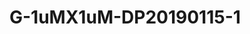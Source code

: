 <a name="material" />

# G-1uMX1uM-DP20190115-1
<script type="application/ld+json">
  {
    "@context": "https://schema.org/",
    "@type": "ChemicalSubstance",
    "http://purl.org/dc/terms/conformsTo":
      {
        "@type": "CreativeWork",
        "@id": "https://bioschemas.org/profiles/ChemicalSubstance/0.4-RELEASE/"
      },
    "@id": "https://egonw.github.io/nanowiki/nanowiki491.html#material",
    "name": "G-1uMX1uM-DP20190115-1",
    "sameAs": "http://127.0.0.1/mediawiki/index.php/Special:URIResolver/G-2D1uMX1uM-2DDP20190115-2D1"
  }
</script>


